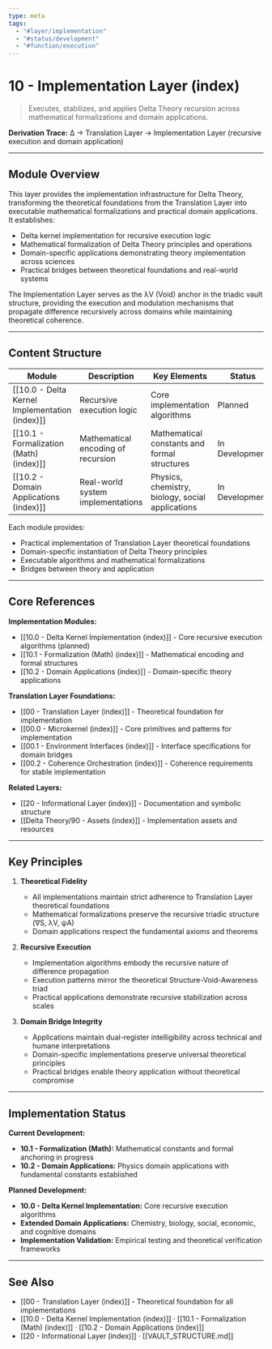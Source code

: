 ```yaml
---
type: meta
tags:
  - "#layer/implementation"
  - "#status/development"
  - "#function/execution"
---
```


# 10 - Implementation Layer (index)

> Executes, stabilizes, and applies Delta Theory recursion across mathematical formalizations and domain applications.

**Derivation Trace:** ∆ → Translation Layer → Implementation Layer (recursive execution and domain application)

---

## Module Overview

This layer provides the implementation infrastructure for Delta Theory, transforming the theoretical foundations from the Translation Layer into executable mathematical formalizations and practical domain applications. It establishes:
- Delta kernel implementation for recursive execution logic
- Mathematical formalization of Delta Theory principles and operations
- Domain-specific applications demonstrating theory implementation across sciences
- Practical bridges between theoretical foundations and real-world systems

The Implementation Layer serves as the λV (Void) anchor in the triadic vault structure, providing the execution and modulation mechanisms that propagate difference recursively across domains while maintaining theoretical coherence.

---

## Content Structure

| Module | Description | Key Elements | Status |
|--------|-------------|--------------|--------|
| [[10.0 - Delta Kernel Implementation (index)]] | Recursive execution logic | Core implementation algorithms | Planned |
| [[10.1 - Formalization (Math) (index)]] | Mathematical encoding of recursion | Mathematical constants and formal structures | In Development |
| [[10.2 - Domain Applications (index)]] | Real-world system implementations | Physics, chemistry, biology, social applications | In Development |

Each module provides:
- Practical implementation of Translation Layer theoretical foundations
- Domain-specific instantiation of Delta Theory principles
- Executable algorithms and mathematical formalizations
- Bridges between theory and application

---

## Core References

**Implementation Modules:**
- [[10.0 - Delta Kernel Implementation (index)]] - Core recursive execution algorithms (planned)
- [[10.1 - Formalization (Math) (index)]] - Mathematical encoding and formal structures
- [[10.2 - Domain Applications (index)]] - Domain-specific theory applications

**Translation Layer Foundations:**
- [[00 - Translation Layer (index)]] - Theoretical foundation for implementation
- [[00.0 - Microkernel (index)]] - Core primitives and patterns for implementation
- [[00.1 - Environment Interfaces (index)]] - Interface specifications for domain bridges
- [[00.2 - Coherence Orchestration (index)]] - Coherence requirements for stable implementation

**Related Layers:**
- [[20 - Informational Layer (index)]] - Documentation and symbolic structure
- [[Delta Theory/90 - Assets (index)]] - Implementation assets and resources

---

## Key Principles

1. **Theoretical Fidelity**
   - All implementations maintain strict adherence to Translation Layer theoretical foundations
   - Mathematical formalizations preserve the recursive triadic structure (∇S, λV, ψA)
   - Domain applications respect the fundamental axioms and theorems

2. **Recursive Execution**
   - Implementation algorithms embody the recursive nature of difference propagation
   - Execution patterns mirror the theoretical Structure-Void-Awareness triad
   - Practical applications demonstrate recursive stabilization across scales

3. **Domain Bridge Integrity**
   - Applications maintain dual-register intelligibility across technical and humane interpretations
   - Domain-specific implementations preserve universal theoretical principles
   - Practical bridges enable theory application without theoretical compromise

---

## Implementation Status

**Current Development:**
- **10.1 - Formalization (Math):** Mathematical constants and formal anchoring in progress
- **10.2 - Domain Applications:** Physics domain applications with fundamental constants established

**Planned Development:**
- **10.0 - Delta Kernel Implementation:** Core recursive execution algorithms
- **Extended Domain Applications:** Chemistry, biology, social, economic, and cognitive domains
- **Implementation Validation:** Empirical testing and theoretical verification frameworks

---

## See Also

- [[00 - Translation Layer (index)]] - Theoretical foundation for all implementations
- [[10.0 - Delta Kernel Implementation (index)]] · [[10.1 - Formalization (Math) (index)]] · [[10.2 - Domain Applications (index)]]
- [[20 - Informational Layer (index)]] · [[VAULT_STRUCTURE.md]]
